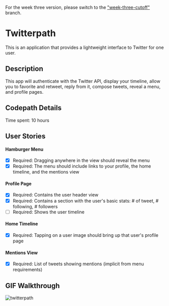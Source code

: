 For the week three version, please switch to the ["week-three-cutoff"](https://github.com/laposheureux/twitterpath/tree/week-three-cutoff) branch.

# Twitterpath

This is an application that provides a lightweight interface to Twitter for one user.

## Description

This app will authenticate with the Twitter API, display your timeline, allow you to favorite and retweet, reply from it, compose tweets, reveal a menu, and profile pages.

## Codepath Details

Time spent: 10 hours

## User Stories

#### Hamburger Menu

* [x] Required: Dragging anywhere in the view should reveal the menu
* [x] Required: The menu should include links to your profile, the home timeline, and the mentions view

#### Profile Page

* [x] Required: Contains the user header view
* [x] Required: Contains a section with the user's basic stats: # of tweet, # following, # followers
* [ ] Required: Shows the user timeline

#### Home Timeline

* [x] Required: Tapping on a user image should bring up that user's profile page

#### Mentions View

* [x] Required: List of tweets showing mentions (implicit from menu requirements)

## GIF Walkthrough

  ![twitterpath](twitterpath2.gif)
